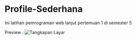 # Profile-Sederhana
Ini latihan pemrograman web lanjut pertemuan 1 di semester 5

Preview :
![Tangkapan Layar](https://github.com/Emzyjeppp/ecommerce/raw/main/Screenshot%20(271).png)

